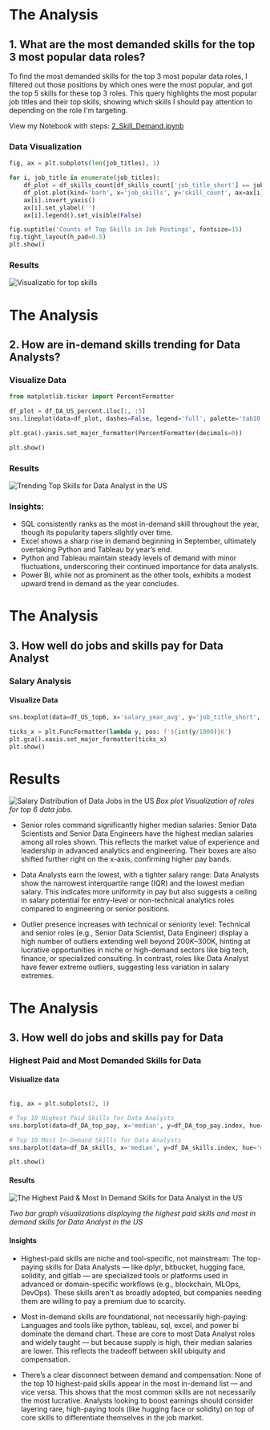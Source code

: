 # The Analysis

## 1. What are the most demanded skills for the top 3 most popular data roles?

To find the most demanded skills for the top 3 most popular data roles, I filtered out those positions by which ones were the most popular, and got the top 5 skills for these top 3 roles. This query highlights the most popular job titles and their top skills, showing which skills I should pay attention to depending on the role I'm targeting.

View my Notebook with steps:
[2_Skill_Demand.ipynb](2_Skill_Demand.ipynb)

### Data Visualization

```python
fig, ax = plt.subplots(len(job_titles), 1)

for i, job_title in enumerate(job_titles):
    df_plot = df_skills_count[df_skills_count['job_title_short'] == job_title].head(5)
    df_plot.plot(kind='barh', x='job_skills', y='skill_count', ax=ax[i], title=job_title)
    ax[i].invert_yaxis()
    ax[i].set_ylabel('')
    ax[i].legend().set_visible(False)

fig.suptitle('Counts of Top Skills in Job Postings', fontsize=15)
fig.tight_layout(h_pad=0.5)
plt.show()
```
### Results

![Visualizatio for top skills](Images/skill_demand_percents_for_data_roles.png)


# The Analysis

## 2. How are in-demand skills trending for Data Analysts?

### Visualize Data

```python
from matplotlib.ticker import PercentFormatter

df_plot = df_DA_US_percent.iloc[:, :5]
sns.lineplot(data=df_plot, dashes=False, legend='full', palette='tab10')

plt.gca().yaxis.set_major_formatter(PercentFormatter(decimals=0))

plt.show()
```

### Results

![Trending Top Skills for Data Analyst in the US](Images/Trending_skills_Data_Analyst.png)

### **Insights:**

- SQL consistently ranks as the most in-demand skill throughout the year, though its popularity tapers slightly over time.  
- Excel shows a sharp rise in demand beginning in September, ultimately overtaking Python and Tableau by year’s end.  
- Python and Tableau maintain steady levels of demand with minor fluctuations, underscoring their continued importance for data analysts.  
- Power BI, while not as prominent as the other tools, exhibits a modest upward trend in demand as the year concludes.

# The Analysis

## 3. How well do jobs and skills pay for Data Analyst


### Salary Analysis

#### Visualize Data

```python
sns.boxplot(data=df_US_top6, x='salary_year_avg', y='job_title_short', order=job_order)

ticks_x = plt.FuncFormatter(lambda y, pos: f'${int(y/1000)}K')
plt.gca().xaxis.set_major_formatter(ticks_x)
plt.show()
```
# Results
![Salary Distribution of Data Jobs in the US](Images/salary_distrution_for_data_roles.png)
*Box plot Visualization of roles for top 6 data jobs.*

- Senior roles command significantly higher median salaries:
Senior Data Scientists and Senior Data Engineers have the highest median salaries among all roles shown. This reflects the market value of experience and leadership in advanced analytics and engineering. Their boxes are also shifted further right on the x-axis, confirming higher pay bands.

- Data Analysts earn the lowest, with a tighter salary range:
Data Analysts show the narrowest interquartile range (IQR) and the lowest median salary. This indicates more uniformity in pay but also suggests a ceiling in salary potential for entry-level or non-technical analytics roles compared to engineering or senior positions.

- Outlier presence increases with technical or seniority level:
Technical and senior roles (e.g., Senior Data Scientist, Data Engineer) display a high number of outliers extending well beyond $200K–$300K, hinting at lucrative opportunities in niche or high-demand sectors like big tech, finance, or specialized consulting. In contrast, roles like Data Analyst have fewer extreme outliers, suggesting less variation in salary extremes.

# The Analysis

## 3. How well do jobs and skills pay for Data

### Highest Paid and Most Demanded Skills for Data

#### Visiualize data
```python

fig, ax = plt.subplots(2, 1)

# Top 10 Highest Paid Skills for Data Analysts
sns.barplot(data=df_DA_top_pay, x='median', y=df_DA_top_pay.index, hue='median', ax=ax[0], palette='dark:b_r')

# Top 10 Most In-Demand Skills for Data Analysts
sns.barplot(data=df_DA_skills, x='median', y=df_DA_skills.index, hue='median', ax=ax[1], palette='light:b')

plt.show()
```
#### Results


![The Highest Paid & Most In Demand Skills for Data Analyst in the US](Images/highest_paying_demanded_skills.png)

*Two bar graph visualizations displaying the highest paid skills and most in demand skills for Data Analyst in the US*

#### Insights

- Highest-paid skills are niche and tool-specific, not mainstream:
The top-paying skills for Data Analysts — like dplyr, bitbucket, hugging face, solidity, and gitlab — are specialized tools or platforms used in advanced or domain-specific workflows (e.g., blockchain, MLOps, DevOps). These skills aren't as broadly adopted, but companies needing them are willing to pay a premium due to scarcity.

- Most in-demand skills are foundational, not necessarily high-paying:
Languages and tools like python, tableau, sql, excel, and power bi dominate the demand chart. These are core to most Data Analyst roles and widely taught — but because supply is high, their median salaries are lower. This reflects the tradeoff between skill ubiquity and compensation.

- There’s a clear disconnect between demand and compensation:
None of the top 10 highest-paid skills appear in the most in-demand list — and vice versa. This shows that the most common skills are not necessarily the most lucrative. Analysts looking to boost earnings should consider layering rare, high-paying tools (like hugging face or solidity) on top of core skills to differentiate themselves in the job market.